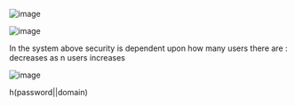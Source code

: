 ![image](https://github.com/user-attachments/assets/dcf03cab-7bf8-4a31-a8d3-4a0d35025944)

![image](https://github.com/user-attachments/assets/e4016c20-dd9b-407d-a79d-6220efc14ea2)

In the system above security is dependent upon how many users there are : decreases as n users increases 

![image](https://github.com/user-attachments/assets/25948378-e9ec-46b7-9da4-e2371a2d90f1)

h(password||domain)
